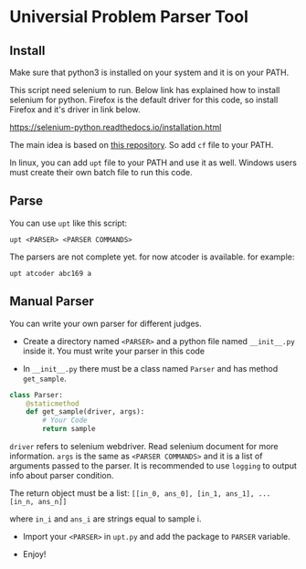 # Universial Problem Parser Tool

## Install

Make sure that python3 is installed on your system and it is on your PATH.

This script need selenium to run. Below link has explained how to install selenium for python.
Firefox is the default driver for this code, so install Firefox and it's driver in link below.

https://selenium-python.readthedocs.io/installation.html

The main idea is based on [this repository](https://github.com/xalanq/cf-tool).
So add `cf` file to your PATH.

In linux, you can add `upt` file to your PATH and use it as well.
Windows users must create their own batch file to run this code.


## Parse

You can use `upt` like this script:

`upt <PARSER> <PARSER COMMANDS>`

The parsers are not complete yet. for now atcoder is available. for example:

`upt atcoder abc169 a`

## Manual Parser

You can write your own parser for different judges.

- Create a directory named `<PARSER>` and a python file named `__init__.py` inside it.
You must write your parser in this code

- In `__init__.py` there must be a class named `Parser` and has method `get_sample`.
```python
class Parser:
    @staticmethod
    def get_sample(driver, args):
        # Your Code
        return sample
```
`driver` refers to selenium webdriver. Read selenium document for more information.
`args` is the same as `<PARSER COMMANDS>` and it is a list of arguments passed to the parser.
It is recommended to use `logging` to output info about parser condition.

The return object must be a list:
`[[in_0, ans_0], [in_1, ans_1], ... [in_n, ans_n]]`

where `in_i` and `ans_i` are strings equal to sample i.

- Import your `<PARSER>` in `upt.py` and add the package to `PARSER` variable.

- Enjoy!